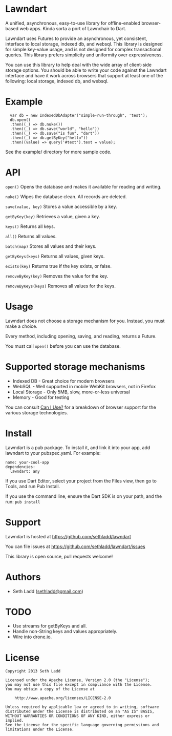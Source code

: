 # Lawndart

A unified, asynchronous, easy-to-use library for offline-enabled
browser-based web apps. Kinda sorta a port of Lawnchair to Dart.

Lawndart uses Futures to provide an asynchronous, yet consistent,
interface to local storage, indexed db, and websql. This library is designed
for simple key-value usage, and is not designed for complex transactional
queries. This library prefers simplicity and uniformity over expressiveness.

You can use this library to help deal with the wide array of client-side
storage options. You should be able to write your code against the Lawndart
interface and have it work across browsers that support at least one of the
following: local storage, indexed db, and websql.

# Example
	  
	  var db = new IndexedDbAdapter("simple-run-through", 'test');
	  db.open()
	  .then((_) => db.nuke())
	  .then((_) => db.save("world", "hello"))
	  .then((_) => db.save("is fun", "dart"))
	  .then((_) => db.getByKey("hello"))
	  .then((value) => query('#text').text = value);

See the example/ directory for more sample code.

# API

`open()`
Opens the database and makes it available for reading and writing.

`nuke()`
Wipes the database clean. All records are deleted.

`save(value, key)`
Stores a value accessible by a key.

`getByKey(key)`
Retrieves a value, given a key.

`keys()`
Returns all keys.

`all()`
Returns all values.

`batch(map)`
Stores all values and their keys.

`getByKeys(keys)`
Returns all values, given keys.

`exists(key)`
Returns true if the key exists, or false.

`removeByKey(key)`
Removes the value for the key.

`removeByKeys(keys)`
Removes all values for the keys.


# Usage

Lawndart does not choose a storage mechanism for you. Instead, you must
make a choice.

Every method, including opening, saving, and reading, returns a Future.

You must call `open()` before you can use the database.
	  
# Supported storage mechanisms

* Indexed DB - Great choice for modern browsers
* WebSQL - Well supported in mobile WebKit browsers, not in Firefox
* Local Storage - Only 5MB, slow, more-or-less universal
* Memory - Good for testing

You can consult [Can I Use?](http://caniuse.com) for a breakdown of browser
support for the various storage technologies.

# Install

Lawndart is a pub package. To install it, and link it into your app,
add lawndart to your pubspec.yaml. For example:

    name: your-cool-app
    dependencies:
      lawndart: any
      
If you use Dart Editor, select your project from the Files view, then go
to Tools, and run Pub Install.

If you use the command line, ensure the Dart SDK is on your path, and
the run: `pub install`

# Support

Lawndart is hosted at https://github.com/sethladd/lawndart

You can file issues at https://github.com/sethladd/lawndart/issues

This library is open source, pull requests welcome!

# Authors

* Seth Ladd (sethladd@gmail.com)

# TODO

* Use streams for getByKeys and all.
* Handle non-String keys and values appropriately.
* Wire into drone.io.

# License

	Copyright 2013 Seth Ladd
	
	Licensed under the Apache License, Version 2.0 (the "License");
	you may not use this file except in compliance with the License.
	You may obtain a copy of the License at
	
	    http://www.apache.org/licenses/LICENSE-2.0
	
	Unless required by applicable law or agreed to in writing, software
	distributed under the License is distributed on an "AS IS" BASIS,
	WITHOUT WARRANTIES OR CONDITIONS OF ANY KIND, either express or implied.
	See the License for the specific language governing permissions and
	limitations under the License.
